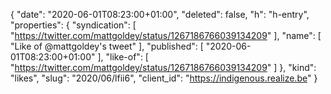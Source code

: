 {
  "date": "2020-06-01T08:23:00+01:00",
  "deleted": false,
  "h": "h-entry",
  "properties": {
    "syndication": [
      "https://twitter.com/mattgoldey/status/1267186766039134209"
    ],
    "name": [
      "Like of @mattgoldey's tweet"
    ],
    "published": [
      "2020-06-01T08:23:00+01:00"
    ],
    "like-of": [
      "https://twitter.com/mattgoldey/status/1267186766039134209"
    ]
  },
  "kind": "likes",
  "slug": "2020/06/lfii6",
  "client_id": "https://indigenous.realize.be"
}
